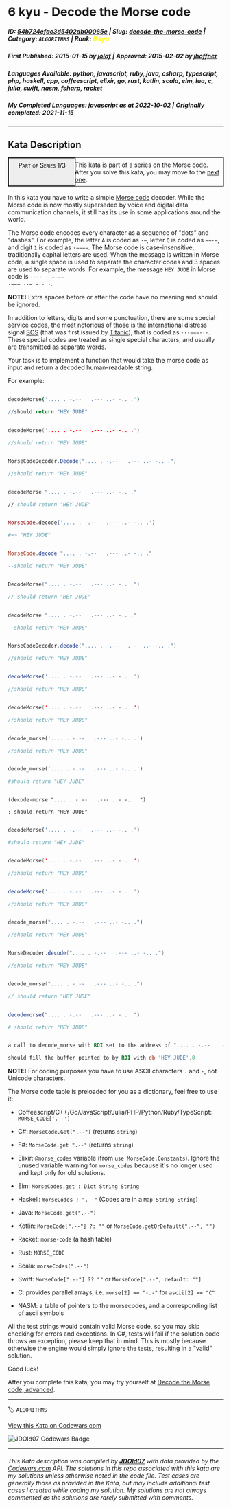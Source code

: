 # 6 kyu - Decode the Morse code 

##### **ID**: [54b724efac3d5402db00065e](https://www.codewars.com/kata/54b724efac3d5402db00065e) | **Slug**: [decode-the-morse-code](https://www.codewars.com/kata/54b724efac3d5402db00065e) | **Category**: `ALGORITHMS` | **Rank**: <span style="color:yellow">6 kyu</span>

##### **First Published**: 2015-01-15 ***by*** [jolaf](https://www.codewars.com/users/jolaf) | **Approved**: 2015-02-02 ***by*** [jhoffner](https://www.codewars.com/users/jhoffner)

##### **Languages Available**: python, javascript, ruby, java, csharp, typescript, php, haskell, cpp, coffeescript, elixir, go, rust, kotlin, scala, elm, lua, c, julia, swift, nasm, fsharp, racket

##### **My Completed Languages**: javascript ***as at*** 2022-10-02 | **Originally completed**: 2021-11-15

---

## Kata Description


<div style="border:1px solid;position:relative;padding:1ex 1ex 1ex 11.1em;"><div style="position:absolute;left:0;top:0;bottom:0; width:10em; padding:1ex;text-align:center;border:1px solid;margin:0 1ex 0 0;color:#000;background-color:#eee;font-variant:small-caps">Part of Series 1/3</div><div>This kata is part of a series on the Morse code. After you solve this kata, you may move to the <a href="/kata/decode-the-morse-code-advanced">next one</a>.</div></div><br>In this kata you have to write a simple <a href="https://en.wikipedia.org/wiki/Morse_code">Morse code</a> decoder. While the Morse code is now mostly superseded by voice and digital data communication channels, it still has its use in some applications around the world.



The Morse code encodes every character as a sequence of "dots" and "dashes". For example, the letter <code>A</code> is coded as <code>·−</code>, letter <code>Q</code> is coded as <code>−−·−</code>, and digit <code>1</code> is coded as <code>·−−−−</code>. The Morse code is case-insensitive, traditionally capital letters are used. When the message is written in Morse code, a single space is used to separate the character codes and 3 spaces are used to separate words. For example, the message <code>HEY JUDE</code> in Morse code is <code>···· · −·−−   ·−−− ··− −·· ·</code>.



**NOTE:** Extra spaces before or after the code have no meaning and should be ignored.



In addition to letters, digits and some punctuation, there are some special service codes, the most notorious of those is the international distress signal <a href="https://en.wikipedia.org/wiki/SOS">SOS</a> (that was first issued by <a href="https://en.wikipedia.org/wiki/RMS_Titanic">Titanic</a>), that is coded as <code>···−−−···</code>. These special codes are treated as single special characters, and usually are transmitted as separate words.



Your task is to implement a function that would take the morse code as input and return a decoded human-readable string.



For example:



```coffeescript

decodeMorse('.... . -.--   .--- ..- -.. .')

//should return "HEY JUDE"

```

```cpp

decodeMorse('.... . -.--   .--- ..- -.. .')

//should return "HEY JUDE"

```

```csharp

MorseCodeDecoder.Decode(".... . -.--   .--- ..- -.. .")

//should return "HEY JUDE"

```

```fsharp

decodeMorse ".... . -.--   .--- ..- -.. ."

// should return "HEY JUDE"

```

```elixir

MorseCode.decode('.... . -.--   .--- ..- -.. .')

#=> "HEY JUDE"

```

```elm

MorseCode.decode ".... . -.--   .--- ..- -.. ."

--should return "HEY JUDE"

```

```go

DecodeMorse(".... . -.--   .--- ..- -.. .")

// should return "HEY JUDE"

```

```haskell

decodeMorse ".... . -.--   .--- ..- -.. ."

--should return "HEY JUDE"

```

```java

MorseCodeDecoder.decode(".... . -.--   .--- ..- -.. .")

//should return "HEY JUDE"

```

```javascript

decodeMorse('.... . -.--   .--- ..- -.. .')

//should return "HEY JUDE"

```

```kotlin

decodeMorse('.... . -.--   .--- ..- -.. .')

//should return "HEY JUDE"

```

```php

decode_morse('.... . -.--   .--- ..- -.. .')

//should return "HEY JUDE"

```

```python

decode_morse('.... . -.--   .--- ..- -.. .')

#should return "HEY JUDE"

```

```racket

(decode-morse ".... . -.--   .--- ..- -.. .")

; should return "HEY JUDE"

```

```ruby

decodeMorse('.... . -.--   .--- ..- -.. .')

#should return "HEY JUDE"

```

```swift

decodeMorse('.... . -.--   .--- ..- -.. .')

//should return "HEY JUDE"

```

```typescript

decodeMorse('.... . -.--   .--- ..- -.. .')

//should return "HEY JUDE"

```

```rust

decode_morse(".... . -.--   .--- ..- -.. .")

//should return "HEY JUDE"

```

```scala

MorseDecoder.decode(".... . -.--   .--- ..- -.. .")

//should return "HEY JUDE"

```

```c

decode_morse(".... . -.--   .--- ..- -.. .")

// should return "HEY JUDE"

```

```julia

decodemorse(".... . -.--   .--- ..- -.. .")

# should return "HEY JUDE"

```

```NASM

a call to decode_morse with RDI set to the address of ".... . -.--   .--- ..- -.. ."

should fill the buffer pointed to by RDI with db 'HEY JUDE',0

```



**NOTE:** For coding purposes you have to use ASCII characters `.` and `-`, not Unicode characters.



The Morse code table is preloaded for you as a dictionary, feel free to use it:

+ Coffeescript/C++/Go/JavaScript/Julia/PHP/Python/Ruby/TypeScript: `MORSE_CODE['.--']`

+ C#: `MorseCode.Get(".--")` (returns `string`)

+ F#: `MorseCode.get ".--"` (returns `string`)

+ Elixir: `@morse_codes` variable (from `use MorseCode.Constants`). Ignore the unused variable warning for `morse_codes` because it's no longer used and kept only for old solutions.

+ Elm: `MorseCodes.get : Dict String String`

+ Haskell: `morseCodes ! ".--"` (Codes are in a `Map String String`)

+ Java: `MorseCode.get(".--")`

+ Kotlin: `MorseCode[".--"] ?: ""` or `MorseCode.getOrDefault(".--", "")`

+ Racket: `morse-code` (a hash table)

+ Rust: `MORSE_CODE`

+ Scala: `morseCodes(".--")`

+ Swift: `MorseCode[".--"] ?? ""` or `MorseCode[".--", default: ""]`

* C: provides parallel arrays, i.e. `morse[2] == "-.-"` for `ascii[2] == "C"`

+ NASM: a table of pointers to the morsecodes, and a corresponding list of ascii symbols



All the test strings would contain valid Morse code, so you may skip checking for errors and exceptions. In C#, tests will fail if the solution code throws an exception, please keep that in mind. This is mostly because otherwise the engine would simply ignore the tests, resulting in a "valid" solution.



Good luck!



After you complete this kata, you may try yourself at <a href="http://www.codewars.com/kata/decode-the-morse-code-advanced">Decode the Morse code, advanced</a>.



---


🏷 `ALGORITHMS`


[View this Kata on Codewars.com](https://www.codewars.com/kata/54b724efac3d5402db00065e)

![](https://www.codewars.com/users/jdold07/badges/large "JDOld07 Codewars Badge")

---

###### *This Kata description was compiled by [**JDOld07**](https://tpstech.dev) with data provided by the [Codewars.com](https://www.codewars.com) API.  The solutions in this repo associated with this kata are my solutions unless otherwise noted in the code file.  Test cases are generally those as provided in the Kata, but may include additional test cases I created while coding my solution.  My solutions are not always commented as the solutions are rarely submitted with comments.*
